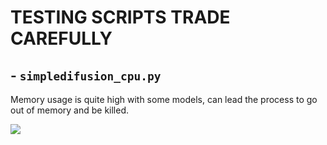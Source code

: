 # TESTING SCRIPTS TRADE CAREFULLY

## - `simpledifusion_cpu.py`

Memory usage is quite high with some models, can lead the process to go out of memory and be killed. 

<img src="../../orange-pi-5-stable-diffusion-webui/img/cpu_only.png">